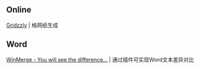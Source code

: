 
## Online

[Gridzzly](http://www.gridzzly.com/) | 格网纸生成

## Word

[WinMerge - You will see the difference…](https://winmerge.org/?lang=en) | 通过插件可实现Word文本差异对比